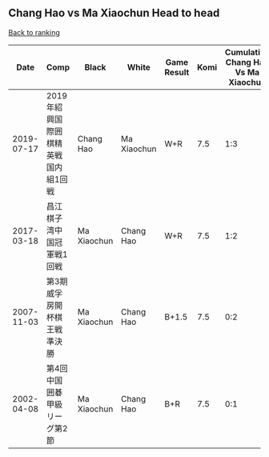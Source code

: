 ## Chang Hao vs Ma Xiaochun Head to head

[Back to ranking](../../index.md)




| **Date** | **Comp** | **Black** | **White** | **Game Result** | **Komi** | **Cumulative Chang Hao Vs Ma Xiaochun** | **Chang Hao Streak** | **Ma Xiaochun Streak** | 
| --- | --- | --- | --- | --- | --- | --- | --- | --- |
| 2019-07-17 | 2019年紹興国際囲棋精英戦国内組1回戦 | Chang Hao | Ma Xiaochun | W+R | 7.5 | 1:3 | 0 | 1 | 
| 2017-03-18 | 昌江棋子湾中国冠軍戦1回戦 | Ma Xiaochun | Chang Hao | W+R | 7.5 | 1:2 | 1 | 0 | 
| 2007-11-03 | 第3期威孚房開杯棋王戦準決勝 | Ma Xiaochun | Chang Hao | B+1.5 | 7.5 | 0:2 | 0 | 2 | 
| 2002-04-08 | 第4回中国囲碁甲級リーグ第2節 | Ma Xiaochun | Chang Hao | B+R | 7.5 | 0:1 | 0 | 1 |




